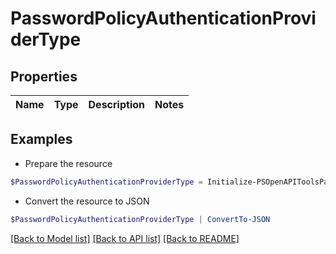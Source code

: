 # PasswordPolicyAuthenticationProviderType
## Properties

Name | Type | Description | Notes
------------ | ------------- | ------------- | -------------

## Examples

- Prepare the resource
```powershell
$PasswordPolicyAuthenticationProviderType = Initialize-PSOpenAPIToolsPasswordPolicyAuthenticationProviderType 
```

- Convert the resource to JSON
```powershell
$PasswordPolicyAuthenticationProviderType | ConvertTo-JSON
```

[[Back to Model list]](../README.md#documentation-for-models) [[Back to API list]](../README.md#documentation-for-api-endpoints) [[Back to README]](../README.md)

